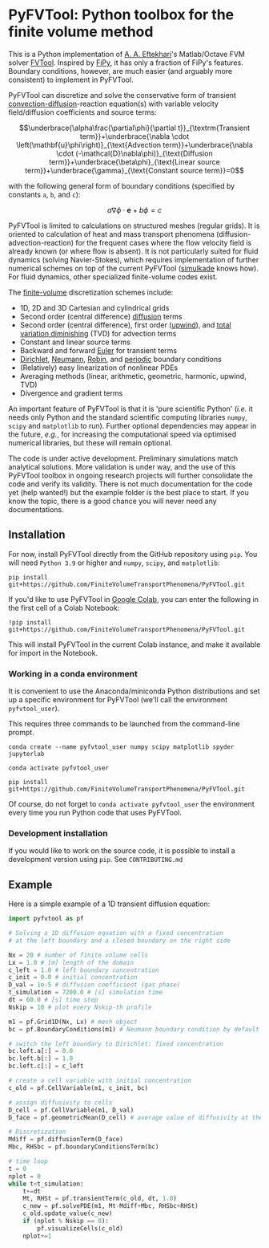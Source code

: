 # PyFVTool: Python toolbox for the finite volume method

This is a Python implementation of [A. A. Eftekhari](https://github.com/simulkade)'s Matlab/Octave FVM solver [FVTool](http://github.com/simulkade/FVTool). Inspired by [FiPy](http://www.ctcms.nist.gov/fipy/), it has only a fraction of FiPy's features. Boundary conditions, however, are much easier (and arguably more consistent) to implement in PyFVTool. 

PyFVTool can discretize and solve the conservative form of transient [convection-diffusion](https://en.wikipedia.org/wiki/Convection%E2%80%93diffusion_equation)-reaction equation(s) with variable velocity field/diffusion coefficients and source terms:  

```math
\underbrace{\alpha\frac{\partial\phi}{\partial t}}_{\textrm{Transient term}}+\underbrace{\nabla \cdot \left(\mathbf{u}\phi\right)}_{\text{Advection term}}+\underbrace{\nabla \cdot (-\mathcal{D}\nabla\phi)}_{\text{Diffusion term}}+\underbrace{\beta\phi}_{\text{Linear source term}}+\underbrace{\gamma}_{\text{Constant source term}}=0
```
with the following general form of boundary conditions (specified by constants `a`, `b`, and `c`):

```math
a\nabla\phi \cdot \mathbf{e}+b\phi=c
```
PyFVTool is limited to calculations on structured meshes (regular grids). It is oriented to calculation of heat and mass transport phenomena (diffusion-advection-reaction) for the frequent cases where the flow velocity field is already known (or where flow is absent). It is not particularly suited for fluid dynamics (solving Navier-Stokes), which requires implementation of further numerical schemes on top of the current PyFVTool ([simulkade](https://github.com/simulkade) knows how).  For fluid dynamics, other specialized finite-volume codes exist.

The [finite-volume](https://en.wikipedia.org/wiki/Finite_volume_method) discretization schemes include:  
  * 1D, 2D and 3D Cartesian and cylindrical grids
  * Second order (central difference) [diffusion](https://en.wikipedia.org/wiki/Diffusion_equation) terms
  * Second order (central difference), first order ([upwind](https://en.wikipedia.org/wiki/Upwind_scheme)), and [total variation diminishing](https://en.wikipedia.org/wiki/Total_variation_diminishing) (TVD) for advection terms
  * Constant and linear source terms
  * Backward and forward [Euler](https://en.wikipedia.org/wiki/Euler_method) for transient terms
  * [Dirichlet](https://en.wikipedia.org/wiki/Dirichlet_boundary_condition), [Neumann](https://en.wikipedia.org/wiki/Neumann_boundary_condition), [Robin](https://en.wikipedia.org/wiki/Robin_boundary_condition), and [periodic](https://en.wikipedia.org/wiki/Periodic_boundary_conditions) boundary conditions
  * (Relatively) easy linearization of nonlinear PDEs
  * Averaging methods (linear, arithmetic, geometric, harmonic, upwind, TVD)
  * Divergence and gradient terms

An important feature of PyFVTool is that it is 'pure scientific Python' (*i.e.* it needs only Python and the standard scientific computing libraries  `numpy`, `scipy` and `matplotlib` to run). Further optional dependencies may appear in the future, *e.g.*, for increasing the computational speed via optimised numerical libraries, but these will remain optional.

The code is under active development. Preliminary simulations match analytical solutions. More validation is under way, and the use of this PyFVTool toolbox in ongoing research projects will further consolidate the code and verify its validity.   There is not much documentation for the code yet (help wanted!) but the example folder is the best place to start. If you know the topic, there is a good chance you will never need any documentations.  

## Installation
For now, install PyFVTool directly from the GitHub repository using `pip`. You will need `Python 3.9` or higher and `numpy`, `scipy`, and `matplotlib`:  

```
pip install git+https://github.com/FiniteVolumeTransportPhenomena/PyFVTool.git
```

If you'd like to use PyFVTool in [Google Colab](https://colab.research.google.com/), you can enter the following in the first cell of a Colab Notebook:

```
!pip install git+https://github.com/FiniteVolumeTransportPhenomena/PyFVTool.git
```

This will install PyFVTool in the current Colab instance, and make it available for import in the Notebook.


### Working in a conda environment

It is convenient to use the Anaconda/miniconda Python distributions and set up a specific environment for PyFVTool (we'll call the environment `pyfvtool_user`).

This requires three commands to be launched from the command-line prompt.
```
conda create --name pyfvtool_user numpy scipy matplotlib spyder jupyterlab

conda activate pyfvtool_user

pip install git+https://github.com/FiniteVolumeTransportPhenomena/PyFVTool.git
```

Of course, do not forget to  `conda activate pyfvtool_user`  the environment every time you run Python code that uses PyFVTool.


### Development installation
If you would like to work on the source code, it is possible to install a development version using `pip`. See `CONTRIBUTING.md`




## Example
Here is a simple example of a 1D transient diffusion equation:

```python
import pyfvtool as pf

# Solving a 1D diffusion equation with a fixed concentration 
# at the left boundary and a closed boundary on the right side

Nx = 20 # number of finite volume cells
Lx = 1.0 # [m] length of the domain 
c_left = 1.0 # left boundary concentration
c_init = 0.0 # initial concentration
D_val = 1e-5 # diffusion coefficient (gas phase)
t_simulation = 7200.0 # [s] simulation time
dt = 60.0 # [s] time step
Nskip = 10 # plot every Nskip-th profile

m1 = pf.Grid1D(Nx, Lx) # mesh object
bc = pf.BoundaryConditions(m1) # Neumann boundary condition by default

# switch the left boundary to Dirichlet: fixed concentration
bc.left.a[:] = 0.0
bc.left.b[:] = 1.0
bc.left.c[:] = c_left

# create a cell variable with initial concentration
c_old = pf.CellVariable(m1, c_init, bc)

# assign diffusivity to cells
D_cell = pf.CellVariable(m1, D_val)
D_face = pf.geometricMean(D_cell) # average value of diffusivity at the interfaces between cells

# Discretization
Mdiff = pf.diffusionTerm(D_face)
Mbc, RHSbc = pf.boundaryConditionsTerm(bc)

# time loop
t = 0
nplot = 0
while t<t_simulation:
    t+=dt
    Mt, RHSt = pf.transientTerm(c_old, dt, 1.0)
    c_new = pf.solvePDE(m1, Mt-Mdiff+Mbc, RHSbc+RHSt)
    c_old.update_value(c_new)
    if (nplot % Nskip == 0):
        pf.visualizeCells(c_old)
    nplot+=1
```
